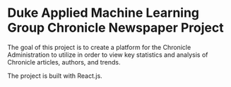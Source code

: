 # Duke Applied Machine Learning Group Chronicle Newspaper Project

The goal of this project is to create a platform for the Chronicle Administration to utilize in order to view key statistics and analysis of Chronicle articles, authors, and trends.

The project is built with React.js.
